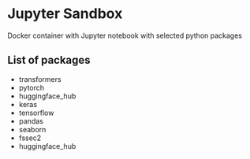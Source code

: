 # Jupyter Sandbox
Docker container with Jupyter notebook with selected python packages

## List of packages
* transformers
* pytorch
* huggingface_hub
* keras
* tensorflow
* pandas
* seaborn
* fssec2
* huggingface_hub



